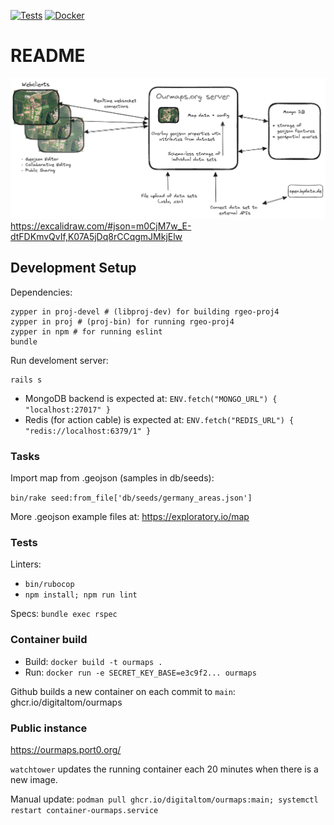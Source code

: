 [![Tests](https://github.com/digitaltom/ourmaps/actions/workflows/ci.yml/badge.svg)](https://github.com/digitaltom/ourmaps/actions/workflows/ci.yml)
[![Docker](https://github.com/digitaltom/ourmaps/actions/workflows/docker-publish.yml/badge.svg)](https://github.com/digitaltom/ourmaps/actions/workflows/docker-publish.yml)

# README

![plan](public/ourmaps-plan.png)
https://excalidraw.com/#json=m0CjM7w_E-dtFDKmvQvIf,K07A5jDq8rCCqgmJMkjElw


## Development Setup

Dependencies:


```
zypper in proj-devel # (libproj-dev) for building rgeo-proj4
zypper in proj # (proj-bin) for running rgeo-proj4
zypper in npm # for running eslint
bundle
```


Run develoment server:

```
rails s
```

* MongoDB backend is expected at: `ENV.fetch("MONGO_URL") { "localhost:27017" }`
* Redis (for action cable) is expected at: `ENV.fetch("REDIS_URL") { "redis://localhost:6379/1" }`


### Tasks

Import map from .geojson (samples in db/seeds):

`bin/rake seed:from_file['db/seeds/germany_areas.json']`

More .geojson example files at: https://exploratory.io/map


### Tests

Linters:
  * `bin/rubocop`
  * `npm install; npm run lint`

Specs: `bundle exec rspec`

### Container build

* Build: `docker build -t ourmaps .`
* Run: `docker run -e SECRET_KEY_BASE=e3c9f2... ourmaps`

Github builds a new container on each commit to `main`: ghcr.io/digitaltom/ourmaps

### Public instance

https://ourmaps.port0.org/

`watchtower` updates the running container each 20 minutes when there is a new image.

Manual update: `podman pull ghcr.io/digitaltom/ourmaps:main; systemctl restart container-ourmaps.service`


